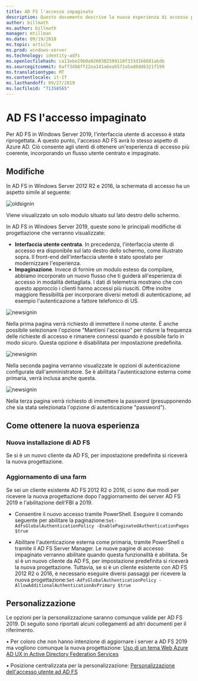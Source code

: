 ```yaml
---
title: AD FS l'accesso impaginato
description: Questo documento descrive la nuova esperienza di accesso per AD FS 2019.
author: billmath
ms.author: billmath
manager: mtillman
ms.date: 09/19/2018
ms.topic: article
ms.prod: windows-server
ms.technology: identity-adfs
ms.openlocfilehash: ca13ebe29b0a9260302599110f333d166681abdb
ms.sourcegitcommit: 6aff3d88ff22ea141a6ea6572a5ad8dd6321f199
ms.translationtype: MT
ms.contentlocale: it-IT
ms.lasthandoff: 09/27/2019
ms.locfileid: "71358565"
---
```

# <a name="ad-fs-paginated-sign-in"></a>AD FS l'accesso impaginato


Per AD FS in Windows Server 2019, l'interfaccia utente di accesso è stata riprogettata.  A questo punto, l'accesso AD FS avrà lo stesso aspetto di Azure AD.  Ciò consente agli utenti di ottenere un'esperienza di accesso più coerente, incorporando un flusso utente centrato e impaginato.

## <a name="whats-changing"></a>Modifiche
In AD FS in Windows Server 2012 R2 e 2016, la schermata di accesso ha un aspetto simile al seguente:

![oldsignin](media/AD-FS-paginated-sign-in/signin1.png)

Viene visualizzato un solo modulo situato sul lato destro dello schermo.

In AD FS in Windows Server 2019, queste sono le principali modifiche di progettazione che verranno visualizzate:


- **Interfaccia utente centrata**. In precedenza, l'interfaccia utente di accesso era disponibile sul lato destro dello schermo, come illustrato sopra. Il front-end dell'interfaccia utente è stato spostato per modernizzare l'esperienza.
- **Impaginazione**. Invece di fornire un modulo esteso da compilare, abbiamo incorporato un nuovo flusso che ti guiderà all'esperienza di accesso in modalità dettagliata. I dati di telemetria mostrano che con questo approccio i clienti hanno accessi più riusciti. Offre inoltre maggiore flessibilità per incorporare diversi metodi di autenticazione, ad esempio l'autenticazione a fattore telefonico di US.

![newsignin](media/AD-FS-paginated-sign-in/signin2.png)

Nella prima pagina verrà richiesto di immettere il nome utente. È anche possibile selezionare l'opzione "Mantieni l'accesso" per ridurre la frequenza delle richieste di accesso e rimanere connessi quando è possibile farlo in modo sicuro. Questa opzione è disabilitata per impostazione predefinita.

![newsignin](media/AD-FS-paginated-sign-in/signin3.png)

Nella seconda pagina verranno visualizzate le opzioni di autenticazione configurate dall'amministratore. Se è abilitata l'autenticazione esterna come primaria, verrà inclusa anche questa.

![newsignin](media/AD-FS-paginated-sign-in/signin4.png)

Nella terza pagina verrà richiesto di immettere la password (presupponendo che sia stata selezionata l'opzione di autenticazione "password").

## <a name="how-to-get-the-new-experience"></a>Come ottenere la nuova esperienza

### <a name="new-installation-of-ad-fs"></a>Nuova installazione di AD FS
Se si è un nuovo cliente da AD FS, per impostazione predefinita si riceverà la nuova progettazione.

### <a name="upgrading-a-farm"></a>Aggiornamento di una farm
Se sei un cliente esistente AD FS 2012 R2 o 2016, ci sono due modi per ricevere la nuova progettazione dopo l'aggiornamento dei server AD FS 2019 e l'abilitazione dell'FBI a 2019.

- Consentire il nuovo accesso tramite PowerShell. Eseguire il comando seguente per abilitare la paginazione:``Set-AdfsGlobalAuthenticationPolicy -EnablePaginatedAuthenticationPages $true``

 - Abilitare l'autenticazione esterna come primaria, tramite PowerShell o tramite il AD FS Server Manager. Le nuove pagine di accesso impaginato verranno abilitate quando questa funzionalità è abilitata.
Se si è un nuovo cliente da AD FS, per impostazione predefinita si riceverà la nuova progettazione. Tuttavia, se si è un cliente esistente con AD FS 2012 R2 o 2016, è necessario eseguire diversi passaggi per ricevere la nuova progettazione:``Set-AdfsGlobalAuthenticationPolicy -AllowAdditionalAuthenticationAsPrimary $true``

## <a name="customization"></a>Personalizzazione
Le opzioni per la personalizzazione saranno comunque valide per AD FS 2019.
Di seguito sono riportati alcuni collegamenti ad altri documenti per il riferimento.

• Per coloro che non hanno intenzione di aggiornare i server a AD FS 2019 ma vogliono comunque la nuova progettazione: [Uso di un tema Web Azure AD UX in Active Directory Federation Services](azure-ux-web-theme-in-ad-fs.md)

• Posizione centralizzata per la personalizzazione: [Personalizzazione dell'accesso utente ad AD FS](ad-fs-user-sign-in-customization.md)

